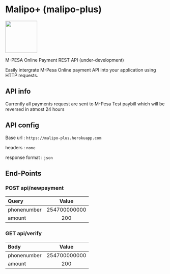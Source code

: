 # Malipo+ (malipo-plus)
<img src ="https://github.com/EdwinWalela/malipoplus/blob/master/logo.png" width="100" height="100"/>

M-PESA Online Payment REST API
(under-development)

Easily intergrate M-Pesa Online payment API into your application using HTTP requests.
## API info
Currently all payments request are sent to M-Pesa Test paybill which will be reversed in atmost 24 hours

## API config
Base url : `https://malipo-plus.herokuapp.com`

headers : `none`

response format : `json`

## End-Points

### POST api/newpayment
| Query          | Value        |
| :------------- |:------------:|
| phonenumber    | 254700000000 |
| amount         | 200          |

### GET api/verify
| Body           | Value        |
| :------------- |:------------:|
| phonenumber    | 254700000000 |
| amount         | 200          |
